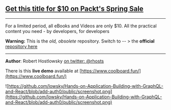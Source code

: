 ## [Get this title for $10 on Packt's Spring Sale](https://www.packt.com/V10173?utm_source=github&utm_medium=packt-github-repo&utm_campaign=spring_10_dollar_2022)
-----
For a limited period, all eBooks and Videos are only $10. All the practical content you need \- by developers, for developers

**Warning:** This is the _old, obsolete_ repository. Switch to -- > the **official** [repository here](https://github.com/PacktPublishing/-Hands-on-Application-Building-with-GraphQL)

---

**Author**: Robert Hostlowsky [on twitter: @rhosts](https://www.twitter.com/rhosts) 

There is this **live demo** available at [https://www.coolboard.fun/](https://www.coolboard.fun/)

![https://github.com/lowsky/Hands-on-Application-Building-with-GraphQL-and-React/blob/add-auth0/public/screenshot.png](https://github.com/lowsky/Hands-on-Application-Building-with-GraphQL-and-React/blob/add-auth0/public/screenshot.png)
